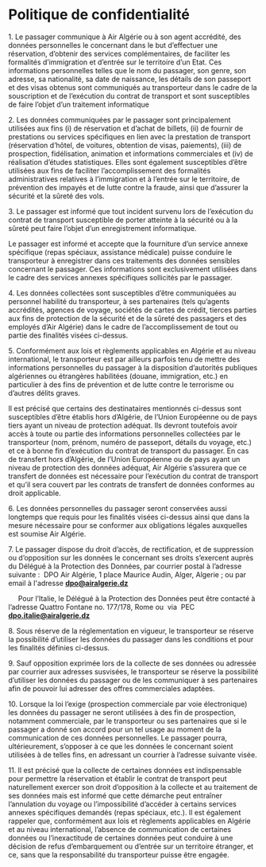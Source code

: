 Politique de confidentialité
============================

1\. Le passager communique à Air Algérie ou à son agent accrédité, des données personnelles le concernant dans le but d’effectuer une réservation, d’obtenir des services complémentaires, de faciliter les formalités d’immigration et d’entrée sur le territoire d’un Etat. Ces informations personnelles telles que le nom du passager, son genre, son adresse, sa nationalité, sa date de naissance, les détails de son passeport et des visas obtenus sont communiqués au transporteur dans le cadre de la souscription et de l’exécution du contrat de transport et sont susceptibles de faire l’objet d’un traitement informatique

2\. Les données communiquées par le passager sont principalement utilisées aux fins (i) de réservation et d’achat de billets, (ii) de fournir de prestations ou services spécifiques en lien avec la prestation de transport (réservation d’hôtel, de voitures, obtention de visas, paiements), (iii) de prospection, fidélisation, animation et informations commerciales et (iv) de réalisation d’études statistiques. Elles sont également susceptibles d’être utilisées aux fins de faciliter l’accomplissement des formalités administratives relatives à l’immigration et à l’entrée sur le territoire, de prévention des impayés et de lutte contre la fraude, ainsi que d’assurer la sécurité et la sûreté des vols.

3\. Le passager est informé que tout incident survenu lors de l’exécution du contrat de transport susceptible de porter atteinte à la sécurité ou à la sûreté peut faire l’objet d’un enregistrement informatique.

Le passager est informé et accepte que la fourniture d’un service annexe spécifique (repas spéciaux, assistance médicale) puisse conduire le transporteur à enregistrer dans ces traitements des données sensibles concernant le passager. Ces informations sont exclusivement utilisées dans le cadre des services annexes spécifiques sollicités par le passager.

4\. Les données collectées sont susceptibles d’être communiquées au personnel habilité du transporteur, à ses partenaires (tels qu’agents accrédités, agences de voyage, sociétés de cartes de crédit, tierces parties aux fins de protection de la sécurité et de la sûreté des passagers et des employés d’Air Algérie) dans le cadre de l’accomplissement de tout ou partie des finalités visées ci-dessus.

5\. Conformément aux lois et règlements applicables en Algérie et au niveau international, le transporteur est par ailleurs parfois tenu de mettre des informations personnelles du passager à la disposition d’autorités publiques algériennes ou étrangères habilitées (douane, immigration, etc.) en particulier à des fins de prévention et de lutte contre le terrorisme ou d’autres délits graves.

Il est précisé que certains des destinataires mentionnés ci-dessus sont susceptibles d’être établis hors d’Algérie, de l’Union Européenne ou de pays tiers ayant un niveau de protection adéquat. Ils devront toutefois avoir accès à toute ou partie des informations personnelles collectées par le transporteur (nom, prénom, numéro de passeport, détails du voyage, etc.) et ce à bonne fin d’exécution du contrat de transport du passager. En cas de transfert hors d’Algérie, de l’Union Européenne ou de pays ayant un niveau de protection des données adéquat, Air Algérie s’assurera que ce transfert de données est nécessaire pour l’exécution du contrat de transport et qu’il sera couvert par les contrats de transfert de données conformes au droit applicable.

6\. Les données personnelles du passager seront conservées aussi longtemps que requis pour les finalités visées ci-dessus ainsi que dans la mesure nécessaire pour se conformer aux obligations légales auxquelles est soumise Air Algérie.

7\. Le passager dispose du droit d’accès, de rectification, et de suppression ou d’opposition sur les données le concernant ses droits s’exercent auprès du Délégué à la Protection des Données, par courrier postal à l’adresse suivante :  DPO Air Algérie, 1 place Maurice Audin, Alger, Algerie ; ou par email à l'adresse **[dpo@airalgerie.dz](mailto:dpo@airalgerie.dz)** 

     Pour l’Italie, le Délégué à la Protection des Données peut être contacté à l’adresse Quattro Fontane no. 177/178, Rome ou  via  PEC  **[dpo.italie@airalgerie.dz](mailto:dpo.italie@airalgerie.dz)** 

8\. Sous réserve de la réglementation en vigueur, le transporteur se réserve la possibilité d’utiliser les données du passager dans les conditions et pour les finalités définies ci-dessus.

9\. Sauf opposition exprimée lors de la collecte de ses données ou adressée par courrier aux adresses susvisées, le transporteur se réserve la possibilité d’utiliser les données du passager ou de les communiquer à ses partenaires afin de pouvoir lui adresser des offres commerciales adaptées.

10\. Lorsque la loi l’exige (prospection commerciale par voie électronique) les données du passager ne seront utilisées à des fin de prospection, notamment commerciale, par le transporteur ou ses partenaires que si le passager a donné son accord pour un tel usage au moment de la communication de ces données personnelles. Le passager pourra, ultérieurement, s’opposer à ce que les données le concernant soient utilisées à de telles fins, en adressant un courrier à l’adresse suivante visée.

11\. Il est précisé que la collecte de certaines données est indispensable pour permettre la réservation et établir le contrat de transport peut naturellement exercer son droit d’opposition à la collecte et au traitement de ses données mais est informé que cette démarche peut entraîner l’annulation du voyage ou l’impossibilité d’accéder à certains services annexes spécifiques demandés (repas spéciaux, etc.). Il est également rappeler que, conformément aux lois et règlements applicables en Algérie et au niveau international, l’absence de communication de certaines données ou l’inexactitude de certaines données peut conduire à une décision de refus d’embarquement ou d’entrée sur un territoire étranger, et ce, sans que la responsabilité du transporteur puisse être engagée.